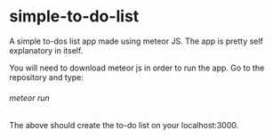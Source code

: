 # simple-to-do-list
A simple to-dos list app made using meteor JS. The app is pretty self explanatory in itself.

You will need to download meteor js in order to run the app. Go to the repository and type:

###### meteor run

The above should create the to-do list on your localhost:3000.

